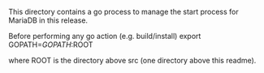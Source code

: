 This directory contains a go process to manage the start process for MariaDB in this release.

Before performing any go action (e.g. build/install) export GOPATH=$GOPATH:$ROOT

where ROOT is the directory above src (one directory above this readme).
